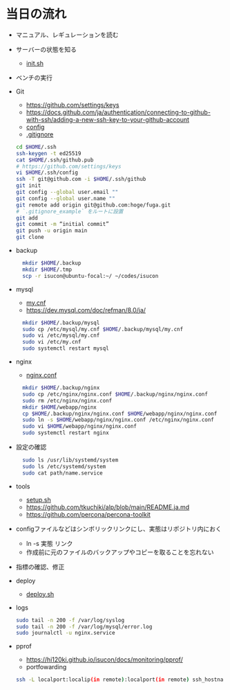 # 当日の流れ

- マニュアル、レギュレーションを読む
- サーバーの状態を知る
  - [init.sh](init.sh)
- ベンチの実行
- Git
  - <https://github.com/settings/keys>
  - <https://docs.github.com/ja/authentication/connecting-to-github-with-ssh/adding-a-new-ssh-key-to-your-github-account>
  - [config](.ssh/config)
  - [.gitignore](.gitignore_example)

  ```bash
  cd $HOME/.ssh
  ssh-keygen -t ed25519
  cat $HOME/.ssh/github.pub
  # https://github.com/settings/keys
  vi $HOME/.ssh/config
  ssh -T git@github.com -i $HOME/.ssh/github
  git init
  git config --global user.email ""
  git config --global user.name ""
  git remote add origin git@github.com:hoge/fuga.git
  # `.gitignore_example` をルートに設置
  git add
  git commit -m “initial commit”
  git push -u origin main
  git clone
  ```

- backup

  ```bash
    mkdir $HOME/.backup
    mkdir $HOME/.tmp
    scp -r isucon@ubuntu-focal:~/ ~/codes/isucon
  ```

- mysql
  - [my.cnf](mysql/my.cnf)
  - <https://dev.mysql.com/doc/refman/8.0/ja/>

  ```bash
    mkdir $HOME/.backup/mysql
    sudo cp /etc/mysql/my.cnf $HOME/.backup/mysql/my.cnf
    sudo vi /etc/mysql/my.cnf
    sudo vi /etc/my.cnf
    sudo systemctl restart mysql
  ```

- nginx
  - [nginx.conf](nginx/nginx.conf)

  ```bash
    mkdir $HOME/.backup/nginx
    sudo cp /etc/nginx/nginx.conf $HOME/.backup/nginx/nginx.conf
    sudo rm /etc/nginx/nginx.conf
    mkdir $HOME/webapp/nginx
    cp $HOME/.backup/nginx/nginx.conf $HOME/webapp/nginx/nginx.conf
    sudo ln -s $HOME/webapp/nginx/nginx.conf /etc/nginx/nginx.conf
    sudo vi $HOME/webapp/nginx/nginx.conf
    sudo systemctl restart nginx
  ```

- 設定の確認

  ```bash
    sudo ls /usr/lib/systemd/system
    sudo ls /etc/systemd/system
    sudo cat path/name.service
  ```

- tools
  - [setup.sh](setup.sh)
  - <https://github.com/tkuchiki/alp/blob/main/README.ja.md>
  - <https://github.com/percona/percona-toolkit>
- configファイルなどはシンボリックリンクにし、実態はリポジトリ内におく
  - ln -s 実態 リンク
  - 作成前に元のファイルのバックアップやコピーを取ることを忘れない
- 指標の確認、修正
- deploy
  - [deploy.sh](deploy.sh)
- logs

  ```bash
  sudo tail -n 200 -f /var/log/syslog
  sudo tail -n 200 -f /var/log/mysql/error.log
  sudo journalctl -u nginx.service
  ```

- pprof
  - https://hi120ki.github.io/isucon/docs/monitoring/pprof/
  - portfowarding
  ```bash
  ssh -L localport:localip(in remote):localport(in remote) ssh_hostname
  ```
